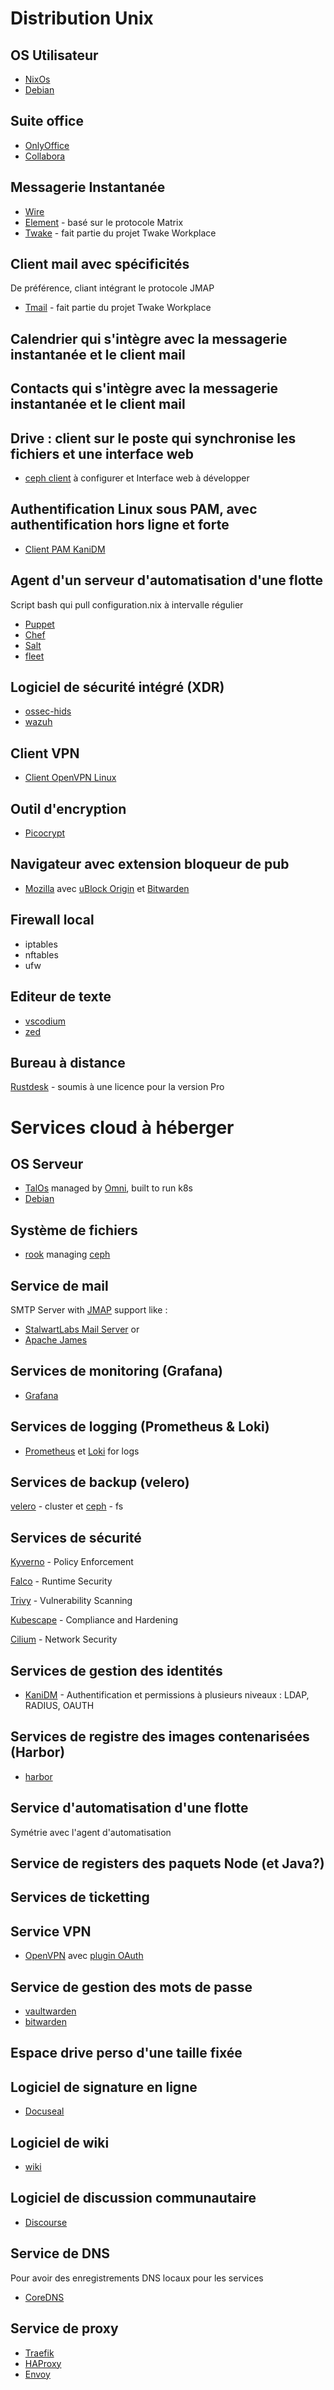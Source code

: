 # Distribution Unix


## OS Utilisateur
- [NixOs](https://nixos.org/)
- [Debian](https://www.debian.org/index.fr.html)

## Suite office
- [OnlyOffice](https://github.com/ONLYOFFICE/DesktopEditors)
- [Collabora](https://github.com/CollaboraOnline/online)

## Messagerie Instantanée
- [Wire](https://github.com/wireapp/wire)
- [Element](https://github.com/element-hq) - basé sur le protocole Matrix
- [Twake](https://github.com/linagora/twake-on-matrix) - fait partie du projet Twake Workplace

## Client mail avec spécificités
De préférence, cliant intégrant le protocole JMAP
- [Tmail](https://github.com/linagora/tmail-flutter) - fait partie du projet Twake Workplace

## Calendrier qui s'intègre avec la messagerie instantanée et le client mail
## Contacts qui s'intègre avec la messagerie instantanée et le client mail

## Drive : client sur le poste qui synchronise les fichiers et une interface web
- [ceph client](https://github.com/ceph/ceph) à configurer
et Interface web à développer

## Authentification Linux sous PAM, avec authentification hors ligne et forte
- [Client PAM KaniDM](https://github.com/kanidm/kanidm)

## Agent d'un serveur d'automatisation d'une flotte
Script bash qui pull configuration.nix à intervalle régulier
- [Puppet](https://github.com/puppetlabs/puppet)
- [Chef](https://github.com/chef/chef)
- [Salt](https://github.com/saltstack/salt)
- [fleet](https://github.com/fleetdm/fleet)

## Logiciel de sécurité intégré (XDR)
- [ossec-hids](https://github.com/ossec/ossec-hids)
- [wazuh](https://github.com/wazuh/wazuh)

## Client VPN
- [Client OpenVPN Linux](https://github.com/OpenVPN/openvpn3-linux)

## Outil d'encryption
- [Picocrypt](https://github.com/Picocrypt/Picocrypt)

## Navigateur avec extension bloqueur de pub
- [Mozilla](https://hg.mozilla.org/) avec
[uBlock Origin](https://github.com/gorhill/uBlock) et
[Bitwarden](https://github.com/bitwarden/clients)

## Firewall local
- iptables
- nftables
- ufw

## Editeur de texte
- [vscodium](https://github.com/VSCodium/vscodium)
- [zed](https://github.com/zed-industries/zed)

## Bureau à distance
[Rustdesk](https://github.com/rustdesk/rustdesk) - soumis à une licence pour la version Pro

# Services cloud à héberger

## OS Serveur
- [TalOs](https://github.com/siderolabs/talos) managed by [Omni](https://github.com/siderolabs/omni), built to run k8s
- [Debian](https://www.debian.org/index.fr.html)

## Système de fichiers
- [rook](https://github.com/rook/rook) managing [ceph](https://github.com/ceph/ceph)

## Service de mail
SMTP Server with [JMAP](https://jmap.io/) support like :
- [StalwartLabs Mail Server](https://github.com/stalwartlabs/mail-server) or
- [Apache James](https://github.com/apache/james-project)

## Services de monitoring (Grafana)
- [Grafana](https://github.com/grafana/grafana)

## Services de logging (Prometheus & Loki)
- [Prometheus](https://github.com/prometheus/prometheus)
 et [Loki](https://github.com/grafana/loki) for logs

## Services de backup (velero)
[velero](https://github.com/vmware-tanzu/velero) - cluster
et [ceph](https://github.com/ceph/ceph) - fs


## Services de sécurité
[Kyverno](https://github.com/kyverno/kyverno) - Policy Enforcement

[Falco](https://github.com/falcosecurity/falco) - Runtime Security

[Trivy](https://github.com/aquasecurity/trivy) - Vulnerability Scanning

[Kubescape](https://github.com/kubescape/kubescape) - Compliance and Hardening

[Cilium](https://github.com/cilium/cilium) - Network Security

## Services de gestion des identités
- [KaniDM](https://github.com/kanidm/kanidm) - Authentification et permissions à plusieurs niveaux : LDAP, RADIUS, OAUTH

## Services de registre des images contenarisées (Harbor)
- [harbor](https://github.com/goharbor/harbor)

## Service d'automatisation d'une flotte
Symétrie avec l'agent d'automatisation

## Service de registers des paquets Node (et Java?)

## Services de ticketting

## Service VPN
- [OpenVPN](https://github.com/OpenVPN/openvpn) avec [plugin OAuth](https://github.com/jkroepke/openvpn-auth-oauth2)

## Service de gestion des mots de passe
- [vaultwarden](https://github.com/dani-garcia/vaultwarden)
- [bitwarden](https://github.com/bitwarden/server)

## Espace drive perso d'une taille fixée

## Logiciel de signature en ligne
- [Docuseal](https://github.com/docusealco/docuseal)

## Logiciel de wiki
- [wiki](https://github.com/requarks/wiki)

## Logiciel de discussion communautaire
- [Discourse](https://github.com/discourse/discourse)

## Service de DNS
Pour avoir des enregistrements DNS locaux pour les services
- [CoreDNS](https://github.com/coredns/coredns)


## Service de proxy
- [Traefik](https://github.com/traefik/traefik)
- [HAProxy](https://github.com/haproxy/haproxy)
- [Envoy](https://github.com/envoyproxy/envoy)
